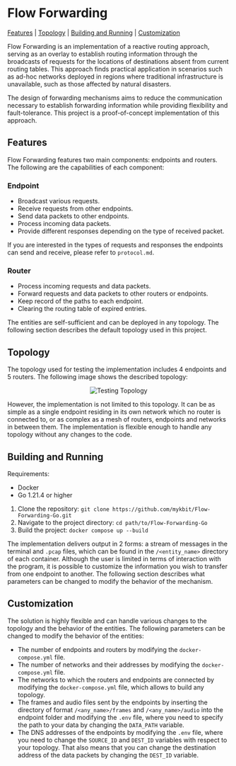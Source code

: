 # Flow Forwarding
[Features](#features) | [Topology](#topology) | [Building and Running](#building-and-running) | [Customization](#customization)

Flow Forwarding is an implementation of a reactive routing approach, serving as an overlay
to establish routing information through the broadcasts of requests for the locations of destinations absent
from current routing tables. This approach finds practical application in scenarios such as ad-hoc
networks deployed in regions where traditional infrastructure is unavailable, such as those affected by natural
disasters. 

The design of forwarding mechanisms aims to reduce the communication necessary to establish forwarding information while providing flexibility and fault-tolerance. This project is a proof-of-concept implementation of this approach.

## Features
Flow Forwarding features two main components: endpoints and routers. The following are the capabilities of each component:

### Endpoint
* Broadcast various requests.
* Receive requests from other endpoints.
* Send data packets to other endpoints.
* Process incoming data packets.
* Provide different responses depending on the type of received packet.

If you are interested in the types of requests and responses the endpoints can send and receive, please refer to `protocol.md`.

### Router
* Process incoming requests and data packets.
* Forward requests and data packets to other routers or endpoints.
* Keep record of the paths to each endpoint.
* Clearing the routing table of expired entries.

The entities are self-sufficient and can be deployed in any topology. The following section describes the default topology used in this project.

## Topology
The topology used for testing the implementation includes 4 endpoints and 5 routers. The following image shows the described topology:

<p align="center">
  <img src="https://github.com/mykbit/Flow-Forwarding-Go/assets/96201443/b0a93fc4-c440-43ef-9334-82b7e96cb812" alt="Testing Topology">
</p>

However, the implementation is not limited to this topology. It can be as simple as a single endpoint residing in its own network which no router is connected to, or as complex as a mesh of routers, endpoints and networks in between them. The implementation is flexible enough to handle any topology without any changes to the code. 

## Building and Running
Requirements:
 - Docker
 - Go 1.21.4 or higher

1. Clone the repository: `git clone https://github.com/mykbit/Flow-Forwarding-Go.git`
2. Navigate to the project directory: `cd path/to/Flow-Forwarding-Go`
3. Build the project: `docker compose up --build`

The implementation delivers output in 2 forms: a stream of messages in the terminal and `.pcap` files, which can be found in the `/<entity_name>` directory of each container. Although the user is limited in terms of interaction with the program, it is possible to customize the information you wish to transfer from one endpoint to another. The following section describes what parameters can be changed to modify the behavior of the mechanism.

## Customization
The solution is highly flexible and can handle various changes to the topology and the behavior of the entities. The following parameters can be changed to modify the behavior of the entities:
- The number of endpoints and routers by modifying the `docker-compose.yml` file.
- The number of networks and their addresses by modifying the `docker-compose.yml` file.
- The networks to which the routers and endpoints are connected by modifying the `docker-compose.yml` file, which allows to build any topology.
- The frames and audio files sent by the endpoints by inserting the directory of format `/<any_name>/frames` and `/<any_name>/audio` into the endpoint folder and modifying the `.env` file, where you need to specify the path to your data by changing the `DATA_PATH` variable.
- The DNS addresses of the endpoints by modifying the `.env` file, where you need to change the `SOURCE_ID` and `DEST_ID` variables with respect to your topology. That also means that you can change the destination address of the data packets by changing the `DEST_ID` variable.

